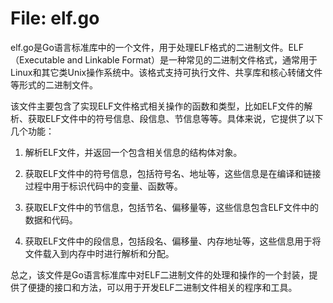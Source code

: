 # File: elf.go

elf.go是Go语言标准库中的一个文件，用于处理ELF格式的二进制文件。ELF（Executable and Linkable Format）是一种常见的二进制文件格式，通常用于Linux和其它类Unix操作系统中。该格式支持可执行文件、共享库和核心转储文件等形式的二进制文件。

该文件主要包含了实现ELF文件格式相关操作的函数和类型，比如ELF文件的解析、获取ELF文件中的符号信息、段信息、节信息等等。具体来说，它提供了以下几个功能：

1. 解析ELF文件，并返回一个包含相关信息的结构体对象。

2. 获取ELF文件中的符号信息，包括符号名、地址等，这些信息是在编译和链接过程中用于标识代码中的变量、函数等。

3. 获取ELF文件中的节信息，包括节名、偏移量等，这些信息包含ELF文件中的数据和代码。

4. 获取ELF文件中的段信息，包括段名、偏移量、内存地址等，这些信息用于将文件载入到内存中时进行解析和分配。

总之，该文件是Go语言标准库中对ELF二进制文件的处理和操作的一个封装，提供了便捷的接口和方法，可以用于开发ELF二进制文件相关的程序和工具。

